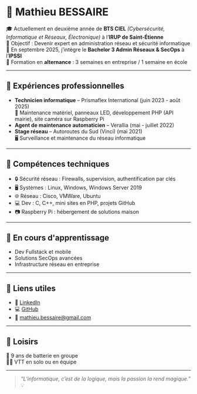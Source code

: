 # 👋 Mathieu BESSAIRE

🎓 Actuellement en deuxième année de **BTS CIEL** *(Cybersécurité, Informatique et Réseaux, Électronique)* à l’**IRUP de Saint-Étienne**  
🎯 Objectif : Devenir expert en administration réseau et sécurité informatique  
📅 En septembre 2025, j’intègre le **Bachelor 3 Admin Réseaux & SecOps** à l’**IPSSI**  
🔁 Formation en **alternance** : 3 semaines en entreprise / 1 semaine en école

---

## 💼 Expériences professionnelles

- **Technicien informatique** – Prismaflex International (juin 2023 - août 2025)  
  🔧 Maintenance matériel, panneaux LED, développement PHP (API mairie), site caméra sur Raspberry Pi
- **Agent de maintenance automaticien** – Verallia (mai - juillet 2022)
- **Stage réseau** – Autoroutes du Sud (Vinci) (mai 2021)  
  🖥️ Surveillance et maintenance du réseau informatique

---

## 🧠 Compétences techniques

- 🔒 Sécurité réseau : Firewalls, supervision, authentification par clés
- 🖥️ Systèmes : Linux, Windows, Windows Server 2019
- 🌐 Réseau : Cisco, VMWare, Ubuntu
- 💻 Dev : C, C++, mini sites en PHP, projets GitHub
- 📷 Raspberry Pi : hébergement de solutions maison

---

## 🌱 En cours d'apprentissage

- Dev Fullstack et mobile
- Solutions SecOps avancées
- Infrastructure réseau en entreprise

---

## 🔗 Liens utiles

- 💼 [LinkedIn](https://www.linkedin.com/in/mathieubessaire)  
- 💻 [GitHub](https://github.com/mathieu0565)  
- 📧 mathieu.bessaire@gmail.com

---

## 🧩 Loisirs

🥁 9 ans de batterie en groupe  
🚵‍♂️ VTT en solo ou en équipe

---

> *“L’informatique, c’est de la logique, mais la passion la rend magique.”* 💡
